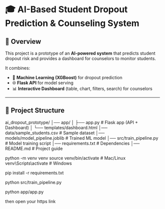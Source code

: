 # 🎓 AI-Based Student Dropout Prediction & Counseling System

## 📌 Overview
This project is a prototype of an **AI-powered system** that predicts student dropout risk and provides a dashboard for counselors to monitor students.

It combines:
- 🤖 **Machine Learning (XGBoost)** for dropout prediction  
- 🌐 **Flask API** for model serving  
- 📊 **Interactive Dashboard** (table, chart, filters, search) for counselors  

---

## 📂 Project Structure
ai_dropout_prototype/
│── app/
│ ├── app.py # Flask app (API + Dashboard)
│ └── templates/dashboard.html
│── data/sample_students.csv # Sample dataset
│── models/model_pipeline.joblib # Trained ML model
│── src/train_pipeline.py # Model training script
│── requirements.txt # Dependencies
│── README.md # Project guide

python -m venv venv
source venv/bin/activate   # Mac/Linux
venv\Scripts\activate      # Windows

pip install -r requirements.txt

python src/train_pipeline.py

python app/app.py

then open your https link
